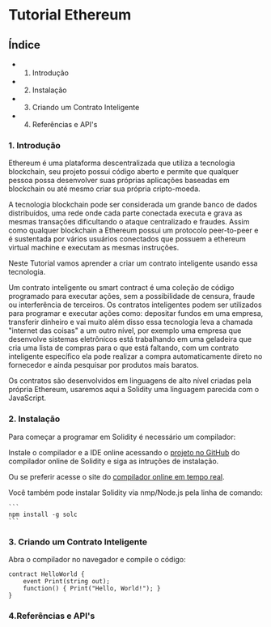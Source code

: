 # Tutorial Ethereum

## Índice

* 1. Introdução
* 2. Instalação
* 3. Criando um Contrato Inteligente
* 4. Referências e API's

### 1. Introdução

Ethereum é uma plataforma descentralizada que utiliza a tecnologia blockchain, seu projeto possui código aberto
e permite que qualquer pessoa possa desenvolver suas próprias aplicações baseadas em blockchain ou até mesmo criar
sua própria cripto-moeda.

A tecnologia blockchain pode ser considerada um grande banco de dados distribuídos, uma rede onde cada parte conectada
executa e grava as mesmas transações dificultando o ataque centralizado e fraudes. Assim como qualquer blockchain a
Ethereum possui um protocolo peer-to-peer e é sustentada por vários usuários conectados que possuem a ethereum virtual
machine e executam as mesmas instruções.

Neste Tutorial vamos aprender a criar um contrato inteligente usando essa tecnologia.

Um contrato inteligente ou smart contract é uma coleção de código programado para executar ações, sem a possibilidade de
censura, fraude ou interferência de terceiros.
Os contratos inteligentes podem ser utilizados para programar e executar ações como: depositar fundos em uma empresa,
transferir dinheiro e vai muito além disso essa tecnologia leva a chamada "internet das coisas" a um outro nível, por
exemplo uma empresa que desenvolve sistemas eletrônicos está trabalhando em uma geladeira que cria uma lista de compras
para o que está faltando, com um contrato inteligente específico ela pode realizar a compra automaticamente direto no
fornecedor e ainda pesquisar por produtos mais baratos.

Os contratos são desenvolvidos em linguagens de alto nível criadas pela própria Ethereum, usaremos aqui a Solidity uma
linguagem parecida com o JavaScript.

### 2. Instalação

Para começar a programar em Solidity é necessário um compilador:

Instale o compilador e a IDE online acessando o [projeto no GitHub](https://github.com/ethereum/browser-solidity)
do compilador online de Solidity e siga as intruções de instalação.

Ou se preferir acesse o site do [compilador online em tempo real](https://remix.ethereum.org/).

Você também pode instalar Solidity via nmp/Node.js pela linha de comando:

    ```
    npm install -g solc
    ``` 

### 3. Criando um Contrato Inteligente

Abra o compilador no navegador e compile o código:
    
    contract HelloWorld {
        event Print(string out);
        function() { Print("Hello, World!"); }
    }
    
    
### 4.Referências e API's
